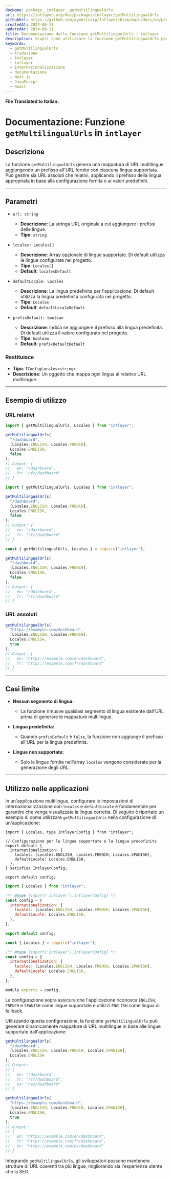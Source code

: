 ```yaml
---
docName: package__intlayer__getMultilingualUrls
url: https://intlayer.org/doc/packages/intlayer/getMultilingualUrls
githubUrl: https://github.com/aymericzip/intlayer/blob/main/docs/en/packages/intlayer/getMultilingualUrls.md
createdAt: 2024-08-11
updatedAt: 2024-08-11
title: Documentazione della funzione getMultilingualUrls | intlayer
description: Scopri come utilizzare la funzione getMultilingualUrls per il pacchetto intlayer
keywords:
  - getMultilingualUrls
  - traduzione
  - Intlayer
  - intlayer
  - internazionalizzazione
  - documentazione
  - Next.js
  - JavaScript
  - React
---
```


**File Translated to Italian:**

# Documentazione: Funzione `getMultilingualUrls` in `intlayer`

## Descrizione

La funzione `getMultilingualUrls` genera una mappatura di URL multilingue aggiungendo un prefisso all'URL fornito con ciascuna lingua supportata. Può gestire sia URL assoluti che relativi, applicando il prefisso della lingua appropriata in base alla configurazione fornita o ai valori predefiniti.

---

## Parametri

- `url: string`

  - **Descrizione**: La stringa URL originale a cui aggiungere i prefissi delle lingue.
  - **Tipo**: `string`

- `locales: Locales[]`

  - **Descrizione**: Array opzionale di lingue supportate. Di default utilizza le lingue configurate nel progetto.
  - **Tipo**: `Locales[]`
  - **Default**: `localesDefault`

- `defaultLocale: Locales`

  - **Descrizione**: La lingua predefinita per l'applicazione. Di default utilizza la lingua predefinita configurata nel progetto.
  - **Tipo**: `Locales`
  - **Default**: `defaultLocaleDefault`

- `prefixDefault: boolean`
  - **Descrizione**: Indica se aggiungere il prefisso alla lingua predefinita. Di default utilizza il valore configurato nel progetto.
  - **Tipo**: `boolean`
  - **Default**: `prefixDefaultDefault`

### Restituisce

- **Tipo**: `IConfigLocales<string>`
- **Descrizione**: Un oggetto che mappa ogni lingua al relativo URL multilingue.

---

## Esempio di utilizzo

### URL relativi

```typescript codeFormat="typescript"
import { getMultilingualUrls, Locales } from "intlayer";

getMultilingualUrls(
  "/dashboard",
  [Locales.ENGLISH, Locales.FRENCH],
  Locales.ENGLISH,
  false
);
// Output: {
//   en: "/dashboard",
//   fr: "/fr/dashboard"
// }
```

```javascript codeFormat="esm"
import { getMultilingualUrls, Locales } from "intlayer";

getMultilingualUrls(
  "/dashboard",
  [Locales.ENGLISH, Locales.FRENCH],
  Locales.ENGLISH,
  false
);
// Output: {
//   en: "/dashboard",
//   fr: "/fr/dashboard"
// }
```

```javascript codeFormat="commonjs"
const { getMultilingualUrls, Locales } = require("intlayer");

getMultilingualUrls(
  "/dashboard",
  [Locales.ENGLISH, Locales.FRENCH],
  Locales.ENGLISH,
  false
);
// Output: {
//   en: "/dashboard",
//   fr: "/fr/dashboard"
// }
```

### URL assoluti

```typescript
getMultilingualUrls(
  "https://example.com/dashboard",
  [Locales.ENGLISH, Locales.FRENCH],
  Locales.ENGLISH,
  true
);
// Output: {
//   en: "https://example.com/en/dashboard",
//   fr: "https://example.com/fr/dashboard"
// }
```

---

## Casi limite

- **Nessun segmento di lingua:**

  - La funzione rimuove qualsiasi segmento di lingua esistente dall'URL prima di generare le mappature multilingue.

- **Lingua predefinita:**

  - Quando `prefixDefault` è `false`, la funzione non aggiunge il prefisso all'URL per la lingua predefinita.

- **Lingue non supportate:**
  - Solo le lingue fornite nell'array `locales` vengono considerate per la generazione degli URL.

---

## Utilizzo nelle applicazioni

In un'applicazione multilingue, configurare le impostazioni di internazionalizzazione con `locales` e `defaultLocale` è fondamentale per garantire che venga visualizzata la lingua corretta. Di seguito è riportato un esempio di come utilizzare `getMultilingualUrls` nella configurazione di un'applicazione:

```tsx codeFormat="typescript"
import { Locales, type IntlayerConfig } from "intlayer";

// Configurazione per le lingue supportate e la lingua predefinita
export default {
  internationalization: {
    locales: [Locales.ENGLISH, Locales.FRENCH, Locales.SPANISH],
    defaultLocale: Locales.ENGLISH,
  },
} satisfies IntlayerConfig;

export default config;
```

```javascript codeFormat="esm"
import { Locales } from "intlayer";

/** @type {import('intlayer').IntlayerConfig} */
const config = {
  internationalization: {
    locales: [Locales.ENGLISH, Locales.FRENCH, Locales.SPANISH],
    defaultLocale: Locales.ENGLISH,
  },
};

export default config;
```

```javascript codeFormat="commonjs"
const { Locales } = require("intlayer");

/** @type {import('intlayer').IntlayerConfig} */
const config = {
  internationalization: {
    locales: [Locales.ENGLISH, Locales.FRENCH, Locales.SPANISH],
    defaultLocale: Locales.ENGLISH,
  },
};

module.exports = config;
```

La configurazione sopra assicura che l'applicazione riconosca `ENGLISH`, `FRENCH` e `SPANISH` come lingue supportate e utilizzi `ENGLISH` come lingua di fallback.

Utilizzando questa configurazione, la funzione `getMultilingualUrls` può generare dinamicamente mappature di URL multilingue in base alle lingue supportate dall'applicazione:

```typescript
getMultilingualUrls(
  "/dashboard",
  [Locales.ENGLISH, Locales.FRENCH, Locales.SPANISH],
  Locales.ENGLISH
);
// Output:
// {
//   en: "/dashboard",
//   fr: "/fr/dashboard",
//   es: "/es/dashboard"
// }

getMultilingualUrls(
  "https://example.com/dashboard",
  [Locales.ENGLISH, Locales.FRENCH, Locales.SPANISH],
  Locales.ENGLISH,
  true
);
// Output:
// {
//   en: "https://example.com/en/dashboard",
//   fr: "https://example.com/fr/dashboard",
//   es: "https://example.com/es/dashboard"
// }
```

Integrando `getMultilingualUrls`, gli sviluppatori possono mantenere strutture di URL coerenti tra più lingue, migliorando sia l'esperienza utente che la SEO.
